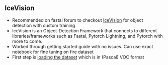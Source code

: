 ## IceVision
* Recommended on fastai forum to checkout [IceVision](https://github.com/airctic/icevision) for object detection with custom training
* IceVision is an Object-Detection Framework that connects to different libraries/frameworks such as Fastai, Pytorch Lightning, and Pytorch with more to come.
* Worked through getting started guide with no issues. Can use exact notebook for fine tuning on fire dataset
* First step is [loading the dataset](https://github.com/airctic/icedata#coco-and-voc-compatible-datasets) which is in (Pascal) VOC format